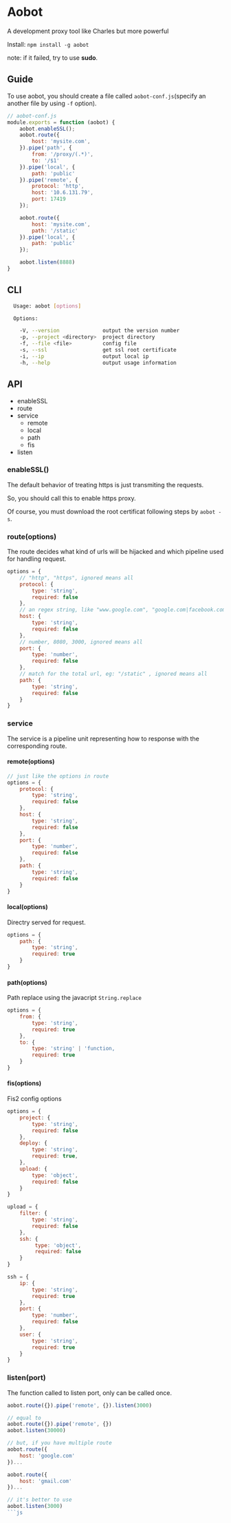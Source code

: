 # Aobot
A development proxy tool like Charles but more powerful

Install: `npm install -g aobot`

note: if it failed, try to use **sudo**.

## Guide
To use aobot, you should create a file called `aobot-conf.js`(specify an another file by using `-f` option).

```js
// aobot-conf.js
module.exports = function (aobot) {
    aobot.enableSSL();
    aobot.route({
        host: 'mysite.com',
    }).pipe('path', {
        from: '/proxy/(.*)',
        to: '/$1'
    }).pipe('local', {
        path: 'public'
    }).pipe('remote', {
        protocol: 'http',
        host: '10.6.131.79',
        port: 17419
    });

    aobot.route({
        host: 'mysite.com',
        path: '/static'
    }).pipe('local', {
        path: 'public'
    });

    aobot.listen(8888)
}
```

## CLI
```bash
  Usage: aobot [options]

  Options:

    -V, --version              output the version number
    -p, --project <directory>  project directory
    -f, --file <file>          config file
    -s, --ssl                  get ssl root certificate
    -i, --ip                   output local ip
    -h, --help                 output usage information
```

## API
- enableSSL
- route
- service
    - remote
    - local
    - path
    - fis
- listen

### enableSSL()
The default behavior of treating https is just transmiting the requests.

So, you should call this to enable https proxy.

Of course, you must download the root certificat following steps by `aobot -s`.

### route(options)
The route decides what kind of urls will be hijacked and which pipeline used for handling request.

```js
options = {
    // "http", "https", ignored means all
    protocol: {
        type: 'string',
        required: false
    },
    // an regex string, like "www.google.com", "google.com|facebook.com", ignored means all
    host: {
        type: 'string',
        required: false       
    },
    // number, 8080, 3000, ignored means all
    port: {
        type: 'number',
        required: false
    },
    // match for the total url, eg: "/static" , ignored means all
    path: {
        type: 'string',
        required: false
    }
}
```

### service
The service is a pipeline unit representing how to response with the corresponding route.

#### remote(options)
```js
// just like the options in route
options = {
    protocol: {
        type: 'string',
        required: false
    },
    host: {
        type: 'string',
        required: false     
    },
    port: {
        type: 'number',
        required: false
    },
    path: {
        type: 'string',
        required: false
    }
}
```

#### local(options)
Directry served for request.

```js
options = {
    path: {
        type: 'string',
        required: true
    }
}
```

#### path(options)
Path replace using the javacript `String.replace`

```js
options = {
    from: {
        type: 'string',
        required: true
    },
    to: {
        type: 'string' | 'function,
        required: true
    }
}
```

#### fis(options)
Fis2 config options

```js
options = {
    project: {
        type: 'string',
        required: false        
    },
    deploy: {
        type: 'string',
        required: true,
    },
    upload: {
        type: 'object',
        required: false
    }
}

upload = {
    filter: {
        type: 'string',
        required: false
    },
    ssh: {
         type: 'object',
         required: false       
    }
}

ssh = {
    ip: {
        type: 'string',
        required: true
    },
    port: {
        type: 'number',
        required: false
    },
    user: {
        type: 'string',
        required: true        
    }
}
```

### listen(port)
The function called to listen port, only can be called once.

```js
aobot.route({}).pipe('remote', {}).listen(3000)

// equal to 
aobot.route({}).pipe('remote', {})
aobot.listen(30000)

// but, if you have multiple route
aobot.route({
    host: 'google.com'
})...

aobot.route({
    host: 'gmail.com'
})...

// it's better to use
aobot.listen(3000)
```js

